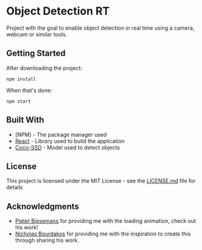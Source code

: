 # Object Detection RT

Project with the goal to enable object detection in real time using a camera, webcam or similar tools.

## Getting Started

After downloading the project:

```
npm install
```

When that's done:

```
npm start
```

## Built With

* [NPM] - The package manager used
* [React](https://reactjs.org/) - Library used to build the application
* [Coco-SSD](https://www.npmjs.com/package/@tensorflow-models/coco-ssd) - Model used to detect objects

## License

This project is licensed under the MIT License - see the [LICENSE.md](LICENSE.md) file for details

## Acknowledgments

* [Pieter Biesemans](https://codepen.io/pieter-biesemans/) for providing me with the loading animation, check out his work!
* [Nicholas Bourdakos](https://www.linkedin.com/in/nicholasbourdakos) for providing me with the inspiration to create this through sharing his work.
